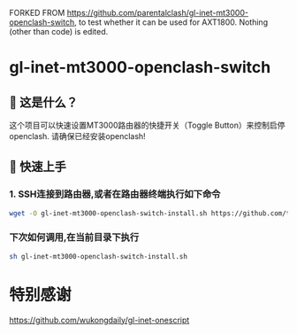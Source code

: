 FORKED FROM https://github.com/parentalclash/gl-inet-mt3000-openclash-switch, to test whether it can be used for AXT1800. Nothing (other than code) is edited.

# gl-inet-mt3000-openclash-switch

## 🤔 这是什么？

这个项目可以快速设置MT3000路由器的快捷开关（Toggle Button）来控制启停openclash.
请确保已经安装openclash!

## 🚀 快速上手

### 1. SSH连接到路由器,或者在路由器终端执行如下命令

```bash
wget -O gl-inet-mt3000-openclash-switch-install.sh https://github.com/tath105/gl-inet-openclash-switch/releases/download/1.0/gl-inet-mt3000-openclash-switch-install.sh && chmod +x gl-inet-mt3000-openclash-switch-install.sh && ./gl-inet-mt3000-openclash-switch-install.sh
```

### 下次如何调用,在当前目录下执行
```bash
sh gl-inet-mt3000-openclash-switch-install.sh
```

# 特别感谢
https://github.com/wukongdaily/gl-inet-onescript
